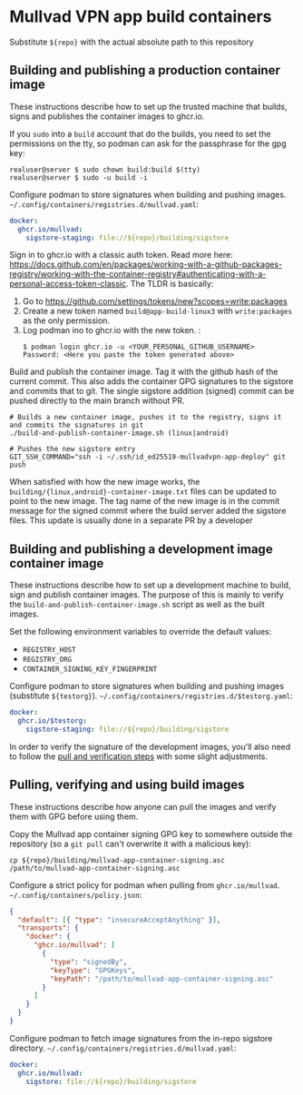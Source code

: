 # Mullvad VPN app build containers

Substitute `${repo}` with the actual absolute path to this repository

## Building and publishing a production container image

These instructions describe how to set up the trusted machine that builds, signs and publishes
the container images to ghcr.io.

If you `sudo` into a `build` account that do the builds, you need to set the permissions on the tty,
so podman can ask for the passphrase for the gpg key:
```
realuser@server $ sudo chown build:build $(tty)
realuser@server $ sudo -u build -i
```


Configure podman to store signatures when building and pushing images. `~/.config/containers/registries.d/mullvad.yaml`:
```yml
docker:
  ghcr.io/mullvad:
    sigstore-staging: file://${repo}/building/sigstore
```

Sign in to ghcr.io with a classic auth token. Read more here:
https://docs.github.com/en/packages/working-with-a-github-packages-registry/working-with-the-container-registry#authenticating-with-a-personal-access-token-classic.
The TLDR is basically:
1. Go to https://github.com/settings/tokens/new?scopes=write:packages
2. Create a new token named `build@app-build-linux3` with `write:packages` as the only permission.
3. Log podman ino to ghcr.io with the new token. :
   ```
   $ podman login ghcr.io -u <YOUR_PERSONAL_GITHUB_USERNAME>
   Password: <Here you paste the token generated above>
   ```


Build and publish the container image. Tag it with the github hash of the current commit.
This also adds the container GPG signatures to the sigstore and commits that to git.
The single sigstore addition (signed) commit can be pushed directly to the main branch without PR.
```
# Builds a new container image, pushes it to the registry, signs it and commits the signatures in git
./build-and-publish-container-image.sh (linux|android)

# Pushes the new sigstore entry
GIT_SSH_COMMAND="ssh -i ~/.ssh/id_ed25519-mullvadvpn-app-deploy" git push
```

When satisfied with how the new image works, the `building/{linux,android}-container-image.txt`
files can be updated to point to the new image. The tag name of the new image is in the
commit message for the signed commit where the build server added the sigstore files.
This update is usually done in a separate PR by a developer

## Building and publishing a development image container image

These instructions describe how to set up a development machine to build, sign and publish container
images. The purpose of this is mainly to verify the `build-and-publish-container-image.sh`
script as well as the built images.

Set the following environment variables to override the default values:
- `REGISTRY_HOST`
- `REGISTRY_ORG`
- `CONTAINER_SIGNING_KEY_FINGERPRINT`

Configure podman to store signatures when building and pushing images (substitute `${testorg}`). `~/.config/containers/registries.d/$testorg.yaml`:

```yml
docker:
  ghcr.io/$testorg:
    sigstore-staging: file://${repo}/building/sigstore
```

In order to verify the signature of the development images, you'll also need to follow the [pull and
verification steps](#pulling-verifying-and-using-build-images) with some slight adjustments.

## Pulling, verifying and using build images

These instructions describe how anyone can pull the images and verify them with GPG before using them.

Copy the Mullvad app container signing GPG key to somewhere outside the repository (so a `git pull` can't overwrite it with a malicious key):
```
cp ${repo}/building/mullvad-app-container-signing.asc /path/to/mullvad-app-container-signing.asc
```

Configure a strict policy for podman when pulling from `ghcr.io/mullvad`. `~/.config/containers/policy.json`:
```json
{
  "default": [{ "type": "insecureAcceptAnything" }],
  "transports": {
    "docker": {
      "ghcr.io/mullvad": [
        {
          "type": "signedBy",
          "keyType": "GPGKeys",
          "keyPath": "/path/to/mullvad-app-container-signing.asc"
        }
      ]
    }
  }
}
```

Configure podman to fetch image signatures from the in-repo sigstore directory. `~/.config/containers/registries.d/mullvad.yaml`:
```yml
docker:
  ghcr.io/mullvad:
    sigstore: file://${repo}/building/sigstore
```

